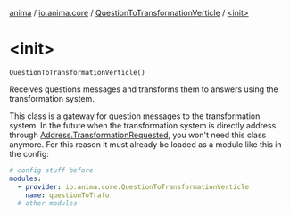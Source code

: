 [anima](../../index.md) / [io.anima.core](../index.md) / [QuestionToTransformationVerticle](index.md) / [&lt;init&gt;](./-init-.md)

# &lt;init&gt;

`QuestionToTransformationVerticle()`

Receives questions messages and transforms them to answers using the transformation system.

This class is a gateway for question messages to the transformation system.
In the future when the transformation system is directly address through [Address.TransformationRequested](../../io.anima/-address/-transformation-requested.md),
you won't need this class anymore. For this reason it must already be loaded as a module like this
in the config:

``` yaml
# config stuff before
modules:
  - provider: io.anima.core.QuestionToTransformationVerticle
    name: questionToTrafo
  # other modules
```

